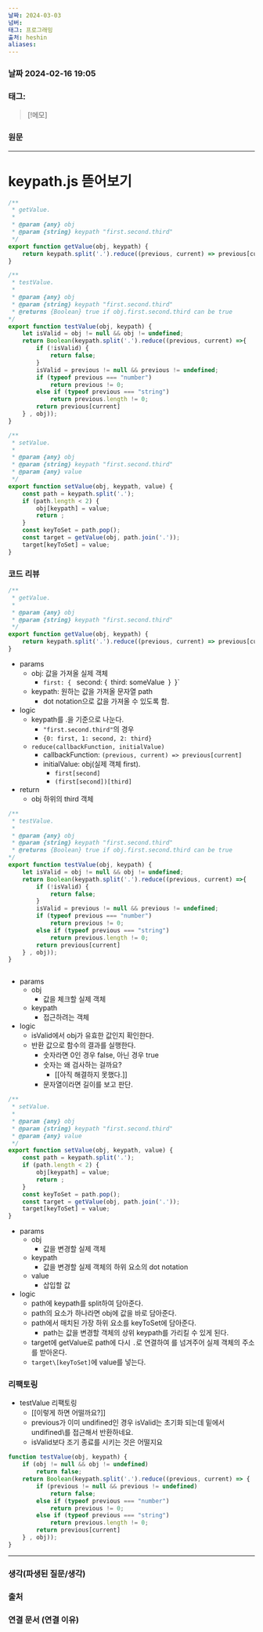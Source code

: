 ```yaml
---
날짜: 2024-03-03
넘버: 
태그: 프로그래밍
출처: heshin
aliases:
---
```

### 날짜  2024-02-16 19:05

### 태그:

>[!메모]
>

### 원문
---
# keypath.js 뜯어보기
```js
/**
 * getValue.
 *
 * @param {any} obj
 * @param {string} keypath "first.second.third"
 */
export function getValue(obj, keypath) {
	return keypath.split('.').reduce((previous, current) => previous[current], obj);
}

/**
 * testValue.
 *
 * @param {any} obj
 * @param {string} keypath "first.second.third"
 * @returns {Boolean} true if obj.first.second.third can be true
*/
export function testValue(obj, keypath) {
	let isValid = obj != null && obj != undefined;
	return Boolean(keypath.split('.').reduce((previous, current) =>{
		if (!isValid) {
			return false;
		}
		isValid = previous != null && previous != undefined;
		if (typeof previous === "number")
			return previous != 0;
		else if (typeof previous === "string")
			return previous.length != 0;
		return previous[current]
	} , obj));
}

/**
 * setValue.
 *
 * @param {any} obj
 * @param {string} keypath "first.second.third"
 * @param {any} value
 */
export function setValue(obj, keypath, value) {
	const path = keypath.split('.');
	if (path.length < 2) {
		obj[keypath] = value;
		return ;
	}
	const keyToSet = path.pop();
	const target = getValue(obj, path.join('.'));
	target[keyToSet] = value;
}
```
### 코드 리뷰
```js
/**
 * getValue.
 *
 * @param {any} obj
 * @param {string} keypath "first.second.third"
 */
export function getValue(obj, keypath) {
	return keypath.split('.').reduce((previous, current) => previous[current], obj);
}
```
- params
	- obj: 값을 가져올 실제 객체
		- `first: {
			 ` second: {`
				 `third: someValue`
			  `}`
		 `}`
	- keypath: 원하는 값을 가져올 문자열 path
		- dot notation으로 값을 가져올 수 있도록 함.
- logic
	- keypath를 .을 기준으로 나눈다.
		- `"first.second.third"`의 경우 
		- `{0: first, 1: second, 2: third}`
	- `reduce(callbackFunction, initialValue)`
		- callbackFunction: `(previous, current) => previous[current]`
		- initialValue: obj(실제 객체 first).
			- `first[second]`
			- `(first[second])[third]`
- return
	- obj 하위의 third 객체
```js
/**
 * testValue.
 *
 * @param {any} obj
 * @param {string} keypath "first.second.third"
 * @returns {Boolean} true if obj.first.second.third can be true
*/
export function testValue(obj, keypath) {
	let isValid = obj != null && obj != undefined;
	return Boolean(keypath.split('.').reduce((previous, current) =>{
		if (!isValid) {
			return false;
		}
		isValid = previous != null && previous != undefined;
		if (typeof previous === "number")
			return previous != 0;
		else if (typeof previous === "string")
			return previous.length != 0;
		return previous[current]
	} , obj));
}
```
```
```
- params
	- obj
		- 값을 체크할 실제 객체
	- keypath
		- 접근하려는 객체
- logic
	- isValid에서 obj가 유효한 값인지 확인한다.
	- 반환 값으로 함수의 결과를 실행한다.
		- 숫자라면 0인 경우 false, 아닌 경우 true
		- 숫자는 왜 검사하는 걸까요?
			- [[아직 해결하지 못했다.]]
		- 문자열이라면 길이를 보고 판단.
```js
/**
 * setValue.
 *
 * @param {any} obj
 * @param {string} keypath "first.second.third"
 * @param {any} value
 */
export function setValue(obj, keypath, value) {
	const path = keypath.split('.');
	if (path.length < 2) {
		obj[keypath] = value;
		return ;
	}
	const keyToSet = path.pop();
	const target = getValue(obj, path.join('.'));
	target[keyToSet] = value;
}
```
- params
	- obj
		- 값을 변경할 실제 객체
	- keypath
		- 값을 변경할 실제 객체의 하위 요소의 dot notation
	- value
		- 삽입할 값
- logic
	- path에 keypath를 split하여 담아준다.
	- path의 요소가 하나라면 obj에 값을 바로 담아준다.
	- path에서 매치된 가장 하위 요소를 keyToSet에 담아준다.
		- path는 값을 변경할 객체의 상위 keypath를 가리킬 수 있게 된다.
	- target에 getValue로 path에 다시 `.`로 연결하여 를 넘겨주어 실제 객체의 주소를 받아온다.
	- `target\[keyToSet]`에 value를 넣는다.
### 리팩토링
- testValue 리팩토링
	- [[이렇게 하면 어떨까요?]]
	- previous가 이미 undifined인 경우 isValid는 초기화 되는데 밑에서 undifined\를 접근해서 반환하네요.
	- isValid보다 조기 종료를 시키는 것은 어떨지요
```js
function testValue(obj, keypath) {
	if (obj != null && obj != undefined)
		return false;
	return Boolean(keypath.split('.').reduce((previous, current) => {
        if (previous != null && previous != undefined)
            return false;
		else if (typeof previous === "number")
			return previous != 0;
		else if (typeof previous === "string")
			return previous.length != 0;
		return previous[current]
	} , obj));
}
```

---
### 생각(파생된 질문/생각)

### 출처

### 연결 문서 (연결 이유)
